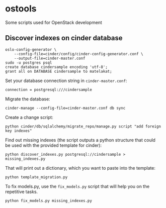 # ostools

Some scripts used for OpenStack development

## Discover indexes on cinder database


    oslo-config-generator \
        --config-file=cinder/config/cinder-config-generator.conf \
        --output-file=cinder-master.conf
    sudo -u postgres psql
    create database cindersample encoding 'utf-8';
    grant all on DATABASE cindersample to matelakat;


Set your database connection string in `cinder-master.conf`:


    connection = postgresql:///cindersample


Migrate the database:


    cinder-manage --config-file=cinder-master.conf db sync


Create a change script:


    python cinder/db/sqlalchemy/migrate_repo/manage.py script "add foreign key indexes"


Find out missing indexes (the script outputs a python structure that could be
used with the provided template for cinder):


    python discover_indexes.py postgresql://cindersample > missing_indexes.py


That will print out a dictionary, which you want to paste into the template:


    python template_migration.py


To fix models.py, use the `fix_models.py` script that will help you on the
repetitive tasks.


    python fix_models.py missing_indexes.py
